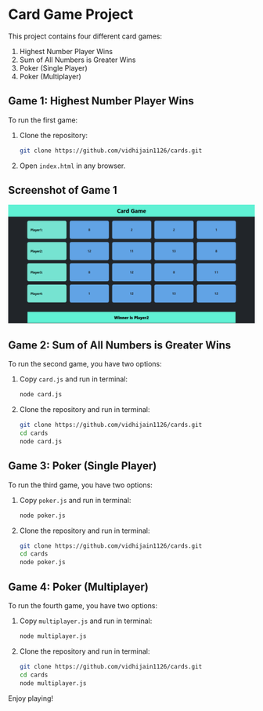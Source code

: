 # Card Game Project

This project contains four different card games:
1. Highest Number Player Wins
2. Sum of All Numbers is Greater Wins
3. Poker (Single Player)
4. Poker (Multiplayer)

## Game 1: Highest Number Player Wins
To run the first game:
1. Clone the repository:
    ```bash
    git clone https://github.com/vidhijain1126/cards.git
    ```
2. Open `index.html` in any browser.

## Screenshot of Game 1
![image](https://github.com/vidhijain1126/cards/blob/main/card1.png)

## Game 2: Sum of All Numbers is Greater Wins
To run the second game, you have two options:
1. Copy `card.js` and run in terminal:
    ```bash
    node card.js
    ```
2. Clone the repository and run in terminal:
    ```bash
    git clone https://github.com/vidhijain1126/cards.git
    cd cards
    node card.js
    ```

## Game 3: Poker (Single Player)
To run the third game, you have two options:
1. Copy `poker.js` and run in terminal:
    ```bash
    node poker.js
    ```
2. Clone the repository and run in terminal:
    ```bash
    git clone https://github.com/vidhijain1126/cards.git
    cd cards
    node poker.js
    ```

## Game 4: Poker (Multiplayer)
To run the fourth game, you have two options:
1. Copy `multiplayer.js` and run in terminal:
    ```bash
    node multiplayer.js
    ```
2. Clone the repository and run in terminal:
    ```bash
    git clone https://github.com/vidhijain1126/cards.git
    cd cards
    node multiplayer.js
    ```

Enjoy playing!
